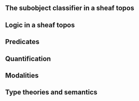 
## The subobject classifier in a sheaf topos

## Logic in a sheaf topos

## Predicates

## Quantification

## Modalities

## Type theories and semantics